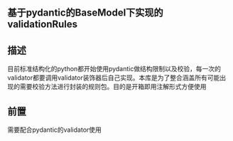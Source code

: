 ## 基于pydantic的BaseModel下实现的validationRules
##  描述
目前标准结构化的python都开始使用pydantic做结构限制以及校验，每一次的validator都要调用validator装饰器后自己实现。本库是为了整合涵盖所有可能出现的需要校验方法进行封装的规则包。目的是开箱即用注解形式方便使用
## 前置
需要配合pydantic的validator使用